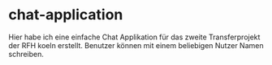 # chat-application

Hier habe ich eine einfache Chat Applikation für das zweite Transferprojekt der RFH koeln erstellt.
Benutzer können mit einem beliebigen Nutzer Namen schreiben.
